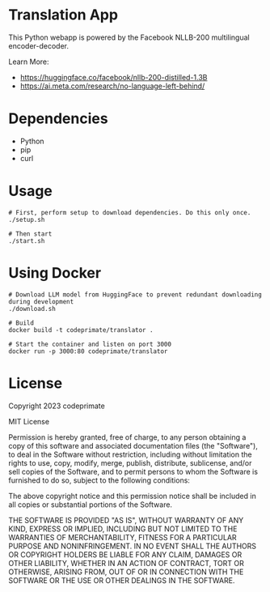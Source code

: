 # Translation App

This Python webapp is powered by the Facebook NLLB-200 multilingual encoder-decoder.


Learn More:
* https://huggingface.co/facebook/nllb-200-distilled-1.3B
* https://ai.meta.com/research/no-language-left-behind/

# Dependencies

* Python
* pip
* curl

# Usage

```
# First, perform setup to download dependencies. Do this only once.
./setup.sh

# Then start
./start.sh
```

# Using Docker

```
# Download LLM model from HuggingFace to prevent redundant downloading during development
./download.sh

# Build
docker build -t codeprimate/translator .

# Start the container and listen on port 3000
docker run -p 3000:80 codeprimate/translator
```

# License

Copyright 2023 codeprimate

MIT License

Permission is hereby granted, free of charge, to any person obtaining a copy of this software and associated documentation files (the "Software"), to deal in the Software without restriction, including without limitation the rights to use, copy, modify, merge, publish, distribute, sublicense, and/or sell copies of the Software, and to permit persons to whom the Software is furnished to do so, subject to the following conditions:

The above copyright notice and this permission notice shall be included in all copies or substantial portions of the Software.

THE SOFTWARE IS PROVIDED "AS IS", WITHOUT WARRANTY OF ANY KIND, EXPRESS OR IMPLIED, INCLUDING BUT NOT LIMITED TO THE WARRANTIES OF MERCHANTABILITY, FITNESS FOR A PARTICULAR PURPOSE AND NONINFRINGEMENT. IN NO EVENT SHALL THE AUTHORS OR COPYRIGHT HOLDERS BE LIABLE FOR ANY CLAIM, DAMAGES OR OTHER LIABILITY, WHETHER IN AN ACTION OF CONTRACT, TORT OR OTHERWISE, ARISING FROM, OUT OF OR IN CONNECTION WITH THE SOFTWARE OR THE USE OR OTHER DEALINGS IN THE SOFTWARE.
